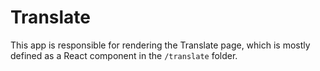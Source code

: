 # Translate

This app is responsible for rendering the Translate page,
which is mostly defined as a React component in the `/translate` folder.
